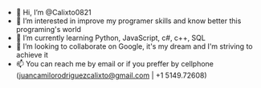 - 👋 Hi, I’m @Calixto0821
- 👀 I’m interested in improve my programer skills and know better this programing's world
- 🌱 I’m currently learning Python, JavaScript, c#, c++, SQL 
- 💞️ I’m looking to collaborate on Google, it's my dream and I'm striving to achieve it
- 📫 You can reach me by email or if you preffer by cellphone (juancamilorodriguezcalixto@gmail.com | +1 5149.72608)
